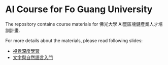 # AI Course for Fo Guang University

The repository contains course materials for 佛光大學 AI暨區塊鏈產業人才培訓計畫.

For more details about the materials, please read following slides:
- [視覺深度學習](https://docs.google.com/presentation/d/1IRIwCSDe5JCOg8UkNCBSsnXgOBoon00W7LSoIw9FRKM/edit?usp=sharing)
- [文字與自然語言入門](https://docs.google.com/presentation/d/1sSdiesN72m9J2CB6I7bC1emBCeD-t3KM04ITZgB-EtY/edit?usp=sharing)
